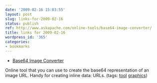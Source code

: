 ```yaml
---
date: '2009-02-16 15:03:55'
layout: post
slug: links-for-2009-02-16
status: publish
ref: http://www.askapache.com/online-tools/base64-image-converter/
title: links for 2009-02-16
wordpress_id: '365'
categories:
- bookmarks
---
```


  * [Base64 Image Converter](http://www.askapache.com/online-tools/base64-image-converter/)


Online tool that you can use to create the base64 representation of an image URL.  Handy for creating inline data: URLs. (tags: [tool](http://delicious.com/eob/tool) [graphics](http://delicious.com/eob/graphics))




